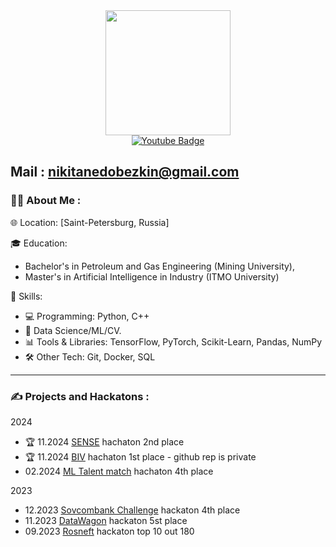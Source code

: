 <div id="header" align="center">
  <img src="https://media.giphy.com/media/v1.Y2lkPTc5MGI3NjExbjBucHB4ZDExcnMzNnJ2Z2oxaG9hZzFhajlzenI5ejZoMWZxcTNxbCZlcD12MV9pbnRlcm5hbF9naWZfYnlfaWQmY3Q9Zw/JIX9t2j0ZTN9S/giphy.gif" width="200"/>
</div>

<div id="header" align="center">
  <a href="https://t.me/ShallerMau">
    <img src="https://img.shields.io/badge/Telegram-blue?style=for-the-badge&logo=telegram&logoColor=white" alt="Youtube Badge"/>
  </a>
</div>

Mail : nikitanedobezkin@gmail.com
---
### :man_technologist: About Me :

🌐 Location: [Saint-Petersburg, Russia]

🎓 Education:
- Bachelor's in Petroleum and Gas Engineering (Mining University),
- Master's in Artificial Intelligence in Industry (ITMO University)

🚀 Skills:
- 💻 Programming: Python, C++
- 🤖 Data Science/ML/CV.
- 📊 Tools & Libraries: TensorFlow, PyTorch, Scikit-Learn, Pandas, NumPy
- 🛠️ Other Tech: Git, Docker, SQL

---

### :writing_hand: Projects and Hackatons :
2024
- :trophy: 11.2024 [SENSE][6] hachaton 2nd place
- :trophy: 11.2024 [BIV][5] hachaton 1st place - github rep is private
- 02.2024 [ML Talent match][4] hachaton 4th place

2023
- 12.2023 [Sovcombank Challenge][3] hackaton 4th place
- 11.2023 [DataWagon][1] hackaton 5st place
- 09.2023 [Rosneft][2] hackaton top 10 out 180

[1]: https://github.com/MrShaller/DataWagon_Hackaton
[2]: https://github.com/MrShaller/Rosneft_hackaton
[3]: https://github.com/mishantique/Chat-bot-with-AI
[4]: https://github.com/mishantique/HRTech
[5]: https://biv-challenge.ru/?utm_source=telegram&utm_medium=cpc&utm_campaign=datascienceml_jobs&utm_term=hakaton-biv-hack-challenge
[6]: https://github.com/MrShaller/HackatonSENSE2
